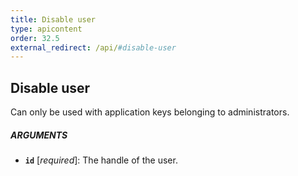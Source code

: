 ```yaml
---
title: Disable user
type: apicontent
order: 32.5
external_redirect: /api/#disable-user
---
```


## Disable user
Can only be used with application keys belonging to administrators.

##### ARGUMENTS
* **`id`** [*required*]:
    The handle of the user.
